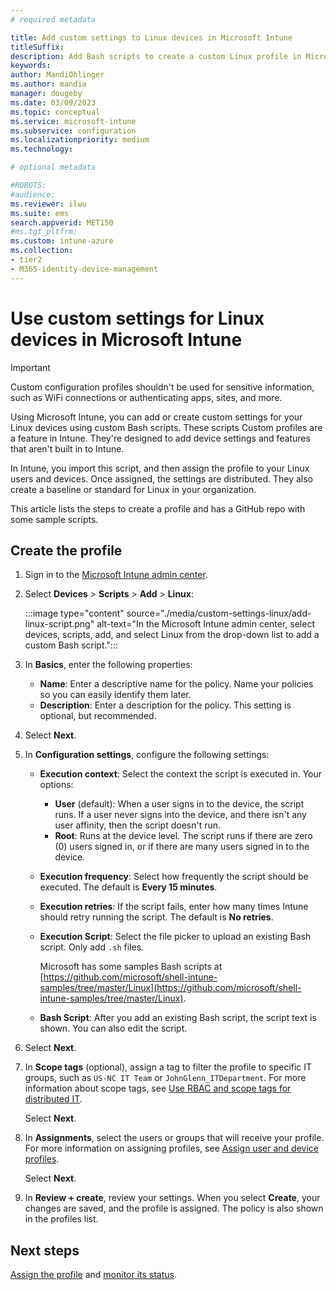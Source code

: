 ```yaml
---
# required metadata

title: Add custom settings to Linux devices in Microsoft Intune
titleSuffix:
description: Add Bash scripts to create a custom Linux profile in Microsoft Intune. Use the script create, use, and control custom settings and features on Linux devices. This custom profile can then be assigned or distributed to Linux devices in your organization to create a baseline or standard.
keywords:
author: MandiOhlinger
ms.author: mandia
manager: dougeby
ms.date: 03/09/2023
ms.topic: conceptual
ms.service: microsoft-intune
ms.subservice: configuration
ms.localizationpriority: medium
ms.technology:

# optional metadata

#ROBOTS:
#audience:
ms.reviewer: ilwu
ms.suite: ems
search.appverid: MET150
#ms.tgt_pltfrm:
ms.custom: intune-azure
ms.collection:
- tier2
- M365-identity-device-management
---
```


# Use custom settings for Linux devices in Microsoft Intune

> [!IMPORTANT]
> Custom configuration profiles shouldn't be used for sensitive information, such as WiFi connections or authenticating apps, sites, and more.

Using Microsoft Intune, you can add or create custom settings for your Linux devices using custom Bash scripts. These scripts Custom profiles are a feature in Intune. They're designed to add device settings and features that aren't built in to Intune.

In Intune, you import this script, and then assign the profile to your Linux users and devices. Once assigned, the settings are distributed. They also create a baseline or standard for Linux in your organization.

This article lists the steps to create a profile and has a GitHub repo with some sample scripts.

## Create the profile

1. Sign in to the [Microsoft Intune admin center](https://go.microsoft.com/fwlink/?linkid=2109431).
2. Select **Devices** > **Scripts** > **Add** > **Linux**:

    :::image type="content" source="./media/custom-settings-linux/add-linux-script.png" alt-text="In the Microsoft Intune admin center, select devices, scripts, add, and select Linux from the drop-down list to add a custom Bash script.":::

3. In **Basics**, enter the following properties:

    - **Name**: Enter a descriptive name for the policy. Name your policies so you can easily identify them later.
    - **Description**: Enter a description for the policy. This setting is optional, but recommended.

4. Select **Next**.

5. In **Configuration settings**, configure the following settings:

    - **Execution context**: Select the context the script is executed in. Your options:
      - **User** (default): When a user signs in to the device, the script runs. If a user never signs into the device, and there isn't any user affinity, then the script doesn't run.
      - **Root**: Runs at the device level. The script runs if there are zero (0) users signed in, or if there are many users signed in to the device.

    - **Execution frequency**: Select how frequently the script should be executed. The default is **Every 15 minutes**.

    - **Execution retries**: If the script fails, enter how many times Intune should retry running the script. The default is **No retries**.

    - **Execution Script**: Select the file picker to upload an existing Bash script. Only add `.sh` files.  

      Microsoft has some samples Bash scripts at [https://github.com/microsoft/shell-intune-samples/tree/master/Linux](https://github.com/microsoft/shell-intune-samples/tree/master/Linux).

    - **Bash Script**: After you add an existing Bash script, the script text is shown. You can also edit the script.

6. Select **Next**.
7. In **Scope tags** (optional), assign a tag to filter the profile to specific IT groups, such as `US-NC IT Team` or `JohnGlenn_ITDepartment`. For more information about scope tags, see [Use RBAC and scope tags for distributed IT](../fundamentals/scope-tags.md).

    Select **Next**.

8. In **Assignments**, select the users or groups that will receive your profile. For more information on assigning profiles, see [Assign user and device profiles](device-profile-assign.md).

    Select **Next**.

9. In **Review + create**, review your settings. When you select **Create**, your changes are saved, and the profile is assigned. The policy is also shown in the profiles list.

## Next steps

[Assign the profile](device-profile-assign.md) and [monitor its status](device-profile-monitor.md).
